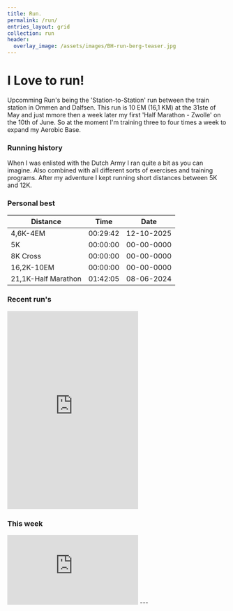 ```yaml
---
title: Run.
permalink: /run/
entries_layout: grid
collection: run
header:
  overlay_image: /assets/images/BH-run-berg-teaser.jpg
---
```


# I Love to run!

Upcomming Run's being the 'Station-to-Station' run between the train station in Ommen and Dalfsen. This run is 10 EM (16,1 KM) at the 31ste of May and just mmore then a week later my first 'Half Marathon - Zwolle' on the 10th of June. So at the moment I'm training three to four times a week to expand my Aerobic Base.

### Running history

When I was enlisted with the Dutch Army I ran quite a bit as you can imagine. Also combined with all different sorts of exercises and training programs. After my adventure I kept running short distances between 5K and 12K.

### Personal best

|Distance|Time|Date|
|-|-|-|
|4,6K-4EM|00:29:42|12-10-2025|
|5K |00:00:00|00-00-0000|
|8K Cross|00:00:00|00-00-0000|
|16,2K-10EM|00:00:00|00-00-0000|
|21,1K-Half Marathon|01:42:05|08-06-2024

### Recent run's

<iframe height='454' width='300' frameborder='0' allowtransparency='true' scrolling='no' src='https://www.strava.com/athletes/7759071/latest-rides/9ef32ac248ca7e9276c69e06a059740f6a95969d'></iframe>

### This week

<iframe height='160' width='300' frameborder='0' allowtransparency='true' scrolling='no' src='https://www.strava.com/athletes/7759071/activity-summary/9ef32ac248ca7e9276c69e06a059740f6a95969d'></iframe>
---

